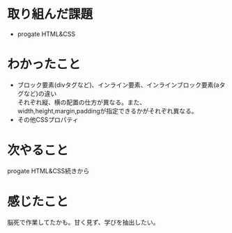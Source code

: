 # 取り組んだ課題
- progate HTML&CSS
# わかったこと
- ブロック要素(divタグなど)、インライン要素、インラインブロック要素(aタグなど)の違い  
  それぞれ縦、横の配置の仕方が異なる。また、width,height,margin,paddingが指定できるかがそれぞれ異なる。
- その他CSSプロパティ
# 次やること
progate HTML&CSS続きから
# 感じたこと
脳死で作業してたかも。甘く見ず、学びを抽出したい。

